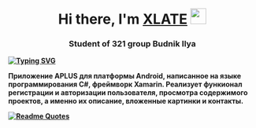 <h1 align="center">Hi there, I'm <a href="https://vk.com/ilyabudnik" target="_blank">XLATE</a> 
<img src="https://github.com/blackcater/blackcater/raw/main/images/Hi.gif" height="32"/></h1>
<h3 align="center">Student of 321 group <b>Budnik Ilya<b></h3>

[![Typing SVG](https://readme-typing-svg.herokuapp.com?color=%2336BCF7&lines=Мобильное+приложение+APLUS)](https://git.io/typing-svg)

Приложение **APLUS** для платформы **Android**, написанное на языке программирования **C#**, фреймворк **Xamarin.**
Реализует функионал регистрации и авторизации пользователя, просмотра содержимого проектов, а именно их описание, вложенные картинки и контакты.

[![Readme Quotes](https://quotes-github-readme.vercel.app/api?type=horizontal&theme=dark)](https://github.com/piyushsuthar/github-readme-quotes)
